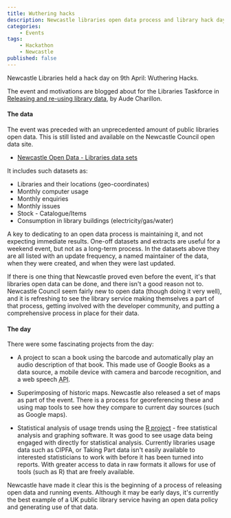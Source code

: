 ```yaml
---
title: Wuthering hacks
description: Newcastle libraries open data process and library hack day 
categories:
    - Events
tags:
    - Hackathon
    - Newcastle
published: false
---
```


Newcastle Libraries held a hack day on 9th April: Wuthering Hacks.

The event and motivations are blogged about for the Libraries Taskforce in [Releasing and re-using library data](https://librariestaskforce.blog.gov.uk/2016/04/12/releasing-and-re-using-library-data/), by Aude Charillon.

#### The data

The event was preceded with an unprecedented amount of public libraries open data. This is still listed and available on the Newcastle Council open data site.

- [Newcastle Open Data - Libraries data sets](https://www.newcastle.gov.uk/your-council-and-democracy/open-data-and-access-information/open-data/data-sets/libraries-data-sets)

It includes such datasets as:

- Libraries and their locations (geo-coordinates)
- Monthly computer usage
- Monthly enquiries
- Monthly issues
- Stock - Catalogue/Items
- Consumption in library buildings (electricity/gas/water)

A key to dedicating to an open data process is maintaining it, and not expecting immediate results. One-off datasets and extracts are useful for a weekend event, but not as a long-term process. In the datasets above they are all listed with an update frequency, a named maintainer of the data, when they were created, and when they were last updated.

If there is one thing that Newcastle proved even before the event, it's that libraries open data can be done, and there isn't a good reason not to. Newcastle Council seem fairly new to open data (though doing it very well), and it is refreshing to see the library service making themselves a part of that process, getting involved with the developer community, and putting a comprehensive process in place for their data.

#### The day

There were some fascinating projects from the day:

- A project to scan a book using the barcode and automatically play an audio description of that book. This made use of Google Books as a data source, a mobile device with camera and barcode recognition, and a web speech <abbr title="Application Programming Interface">API</abbr>.

- Superimposing of historic maps. Newcastle also released a set of maps as part of the event. There is a process for georeferencing these and using map tools to see how they compare to current day sources (such as Google maps).

- Statistical analysis of usage trends using the [R project](https://www.r-project.org/) - free statistical analysis and graphing software. It was good to see usage data being engaged with directly for statistical analysis. Currently libraries usage data such as CIPFA, or Taking Part data isn't easily available to interested statisticians to work with before it has been turned into reports. With greater access to data in raw formats it allows for use of tools (such as R) that are freely available.

Newcastle have made it clear this is the beginning of a process of releasing open data and running events. Although it may be early days, it's currently the best example of a UK public library service having an open data policy and generating use of that data.
